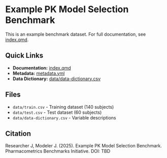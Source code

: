# Example PK Model Selection Benchmark

This is an example benchmark dataset. For full documentation, see [index.qmd](index.qmd).

## Quick Links

- **Documentation:** [index.qmd](index.qmd)
- **Metadata:** [metadata.yml](metadata.yml)
- **Data Dictionary:** [data/data-dictionary.csv](data/data-dictionary.csv)

## Files

- `data/train.csv` - Training dataset (140 subjects)
- `data/test.csv` - Test dataset (60 subjects)
- `data/data-dictionary.csv` - Variable descriptions

## Citation

Researcher J, Modeler J. (2025). Example PK Model Selection Benchmark. Pharmacometrics Benchmarks Initiative. DOI: TBD
